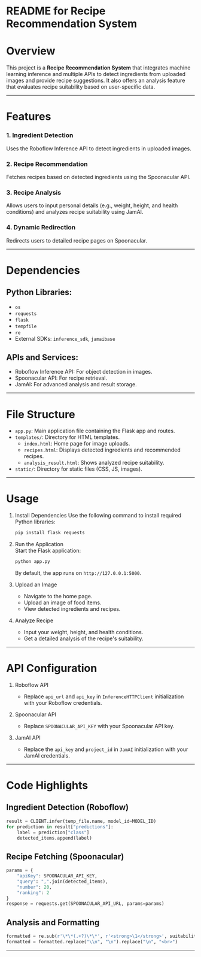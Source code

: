 # README for Recipe Recommendation System

# Overview

This project is a **Recipe Recommendation System** that integrates machine learning inference and multiple APIs to detect ingredients from uploaded images and provide recipe suggestions. It also offers an analysis feature that evaluates recipe suitability based on user-specific data.

---

# Features

### 1. Ingredient Detection  
   Uses the Roboflow Inference API to detect ingredients in uploaded images.

### 2. Recipe Recommendation  
   Fetches recipes based on detected ingredients using the Spoonacular API.

### 3. Recipe Analysis
   Allows users to input personal details (e.g., weight, height, and health conditions) and analyzes recipe suitability using JamAI.

### 4. Dynamic Redirection 
   Redirects users to detailed recipe pages on Spoonacular.

---

# Dependencies

## Python Libraries:  
  - `os`  
  - `requests`  
  - `flask`  
  - `tempfile`  
  - `re`  
  - External SDKs: `inference_sdk`, `jamaibase`  

## APIs and Services:
  - Roboflow Inference API: For object detection in images.
  - Spoonacular API: For recipe retrieval.
  - JamAI: For advanced analysis and result storage.

---

# File Structure

- `app.py`: Main application file containing the Flask app and routes.
- `templates/`: Directory for HTML templates.
  - `index.html`: Home page for image uploads.
  - `recipes.html`: Displays detected ingredients and recommended recipes.
  - `analysis_result.html`: Shows analyzed recipe suitability.
- `static/`: Directory for static files (CSS, JS, images).

---

# Usage

1. Install Dependencies 
   Use the following command to install required Python libraries:
   ```bash
   pip install flask requests
   ```

2. Run the Application  
   Start the Flask application:
   ```bash
   python app.py
   ```
   By default, the app runs on `http://127.0.0.1:5000`.

3. Upload an Image  
   - Navigate to the home page.
   - Upload an image of food items.
   - View detected ingredients and recipes.

4. Analyze Recipe
   - Input your weight, height, and health conditions.
   - Get a detailed analysis of the recipe's suitability.

---

# API Configuration

1. Roboflow API  
   - Replace `api_url` and `api_key` in `InferenceHTTPClient` initialization with your Roboflow credentials.

2. Spoonacular API 
   - Replace `SPOONACULAR_API_KEY` with your Spoonacular API key.

3. JamAI API
   - Replace the `api_key` and `project_id` in `JamAI` initialization with your JamAI credentials.

---

# Code Highlights

## Ingredient Detection (Roboflow)
```python
result = CLIENT.infer(temp_file.name, model_id=MODEL_ID)
for prediction in result["predictions"]:
    label = prediction["class"]
    detected_items.append(label)
```

## Recipe Fetching (Spoonacular)
```python
params = {
    "apiKey": SPOONACULAR_API_KEY,
    "query": ",".join(detected_items),
    "number": 20,
    "ranking": 2
}
response = requests.get(SPOONACULAR_API_URL, params=params)
```

## Analysis and Formatting
```python
formatted = re.sub(r'\*\*(.+?)\*\*', r'<strong>\1</strong>', suitability)
formatted = formatted.replace("\\n", "\n").replace("\n", "<br>")
```

---